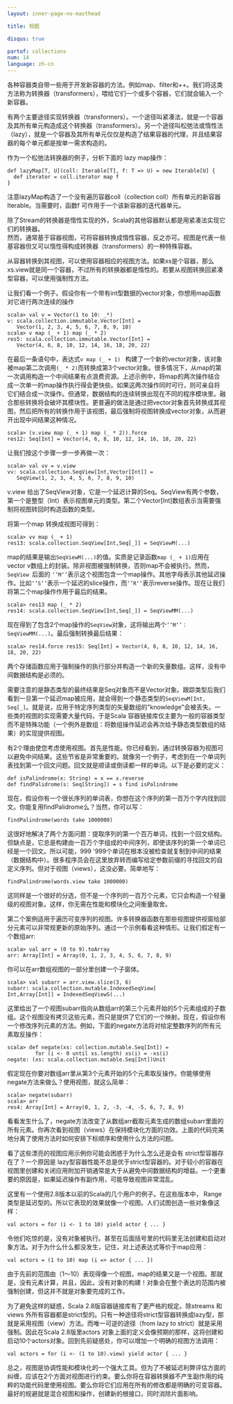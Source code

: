 ```yaml
---
layout: inner-page-no-masthead

title: 视图

disqus: true

partof: collections
num: 14
language: zh-cn
---
```


各种容器类自带一些用于开发新容器的方法。例如map、filter和++。我们将这类方法称为转换器（transformers），喂给它们一个或多个容器，它们就会输入一个新容器。

有两个主要途径实现转换器（transformers）。一个途径叫紧凑法，就是一个容器及其所有单元构造成这个转换器（transformers）。另一个途径叫松弛法或惰性法（lazy），就是一个容器及其所有单元仅仅是构造了结果容器的代理，并且结果容器的每个单元都是按单一需求构造的。

作为一个松弛法转换器的例子，分析下面的 lazy map操作：

    def lazyMap[T, U](coll: Iterable[T], f: T => U) = new Iterable[U] {
      def iterator = coll.iterator map f
    }

注意lazyMap构造了一个没有遍历容器coll（collection coll）所有单元的新容器Iterable。当需要时，函数f 可作用于一个该新容器的迭代器单元。

除了Stream的转换器是惰性实现的外，Scala的其他容器默认都是用紧凑法实现它们的转换器。  
然而，通常基于容器视图，可将容器转换成惰性容器，反之亦可。视图是代表一些基容器但又可以惰性得构成转换器（transformers）的一种特殊容器。

从容器转换到其视图，可以使用容器相应的视图方法。如果xs是个容器，那么xs.view就是同一个容器，不过所有的转换器都是惰性的。若要从视图转换回紧凑型容器，可以使用强制性方法。

让我们看一个例子。假设你有一个带有int型数据的vector对象，你想用map函数对它进行两次连续的操作

    scala> val v = Vector(1 to 10: _*)
    v: scala.collection.immutable.Vector[Int] =
       Vector(1, 2, 3, 4, 5, 6, 7, 8, 9, 10)
    scala> v map (_ + 1) map (_ * 2)
    res5: scala.collection.immutable.Vector[Int] = 
       Vector(4, 6, 8, 10, 12, 14, 16, 18, 20, 22)
   
在最后一条语句中，表达式`v map (_ + 1) ` 构建了一个新的vector对象，该对象被map第二次调用`(_ * 2)`而转换成第3个vector对象。很多情况下，从map的第一次调用构造一个中间结果有点浪费资源。上述示例中，将map的两次操作结合成一次单一的map操作执行得会更快些。如果这两次操作同时可行，则可亲自将它们结合成一次操作。但通常，数据结构的连续转换出现在不同的程序模块里。融合那些转换将会破坏其模块性。更普遍的做法是通过把vector对象首先转换成其视图，然后把所有的转换作用于该视图，最后强制将视图转换成vector对象，从而避开出现中间结果这种情况。

    scala> (v.view map (_ + 1) map (_ * 2)).force
    res12: Seq[Int] = Vector(4, 6, 8, 10, 12, 14, 16, 18, 20, 22)  

让我们按这个步骤一步一步再做一次：

    scala> val vv = v.view
    vv: scala.collection.SeqView[Int,Vector[Int]] = 
       SeqView(1, 2, 3, 4, 5, 6, 7, 8, 9, 10)
   
 v.view 给出了SeqView对象，它是一个延迟计算的Seq。SeqView有两个参数，第一个是整型（Int）表示视图单元的类型。第二个Vector[Int]数组表示当需要强制将视图转回时构造函数的类型。  

将第一个map 转换成视图可得到：

    scala> vv map (_ + 1)
    res13: scala.collection.SeqView[Int,Seq[_]] = SeqViewM(...)

map的结果是输出`SeqViewM(...)`的值。实质是记录函数`map (_ + 1)`应用在vector v数组上的封装。除非视图被强制转换，否则map不会被执行。然而，`SeqView `后面的 `‘’M‘’`表示这个视图包含一个map操作。其他字母表示其他延迟操作。比如`‘’S‘’`表示一个延迟的slice操作，而`‘’R‘’`表示reverse操作。现在让我们将第二个map操作作用于最后的结果。

    scala> res13 map (_ * 2)
    res14: scala.collection.SeqView[Int,Seq[_]] = SeqViewMM(...)

现在得到了包含2个map操作的`SeqView`对象，这将输出两个`‘’M‘’： SeqViewMM(...)`。最后强制转换最后结果：

    scala> res14.force res15: Seq[Int] = Vector(4, 6, 8, 10, 12, 14, 16, 18, 20, 22)

两个存储函数应用于强制操作的执行部分并构造一个新的矢量数组。这样，没有中间数据结构是必须的。

需要注意的是静态类型的最终结果是Seq对象而不是Vector对象。跟踪类型后我们看到一旦第一个延迟map被应用，就会得到一个静态类型的`SeqViewM[Int, Seq[_]`。就是说，应用于特定序列类型的矢量数组的"knowledge"会被丢失。一些类的视图的实现需要大量代码，于是Scala 容器链接库仅主要为一般的容器类型而不是特殊功能（一个例外是数组：将数组操作延迟会再次给予静态类型数组的结果）的实现提供视图。

有2个理由使您考虑使用视图。首先是性能。你已经看到，通过转换容器为视图可以避免中间结果。这些节省是非常重要的。就像另一个例子，考虑到在一个单词列表找到第一个回文问题。回文就是顺读或倒读都一样的单词。以下是必要的定义：

    def isPalindrome(x: String) = x == x.reverse
    def findPalidrome(s: Seq[String]) = s find isPalindrome

现在，假设你有一个很长序列的单词表，你想在这个序列的第一百万个字内找到回文。你能复用findPalidrome么？当然，你可以写：

    findPalindrome(words take 1000000)
    
这很好地解决了两个方面问题：提取序列的第一个百万单词，找到一个回文结构。但缺点是，它总是构建由一百万个字组成的中间序列，即使该序列的第一个单词已经是一个回文。所以可能，999 '999个单词在根本没被检查就复制到中间的结果（数据结构中）。很多程序员会在这里放弃转而编写给定参数前缀的寻找回文的自定义序列。但对于视图（views），这没必要。简单地写：

    findPalindrome(words.view take 1000000)

这同样是一个很好的分选，但不是一个序列的一百万个元素，它只会构造一个轻量级的视图对象。这样，你无需在性能和模块化之间衡量取舍。

第二个案例适用于遍历可变序列的视图。许多转换器函数在那些视图提供视窗给部分元素可以非常规更新的原始序列。通过一个示例看看这种情形。让我们假定有一个数组arr:

    scala> val arr = (0 to 9).toArray
    arr: Array[Int] = Array(0, 1, 2, 3, 4, 5, 6, 7, 8, 9)

你可以在arr数组视图的一部分里创建一个子窗体。

    scala> val subarr = arr.view.slice(3, 6)
    subarr: scala.collection.mutable.IndexedSeqView[
    Int,Array[Int]] = IndexedSeqViewS(...)

这里给出了一个视图subarr指向从数组arr的第三个元素开始的5个元素组成的子数组。这个视图没有拷贝这些元素，而只是提供了它们的一个映射。现在，假设你有一个修改序列元素的方法。例如，下面的negate方法将对给定整数序列的所有元素取反操作：

    scala> def negate(xs: collection.mutable.Seq[Int]) =
             for (i <- 0 until xs.length) xs(i) = -xs(i)
    negate: (xs: scala.collection.mutable.Seq[Int])Unit

假定现在你要对数组arr里从第3个元素开始的5个元素取反操作。你能够使用negate方法来做么？使用视图，就这么简单：

    scala> negate(subarr)
    scala> arr
    res4: Array[Int] = Array(0, 1, 2, -3, -4, -5, 6, 7, 8, 9)

看看发生什么了，negate方法改变了从数组arr截取元素生成的数组subarr里面的所有元素。你再次看到视图（views）在保持模块化方面的功效。上面的代码完美地分离了使用方法时如何安排下标顺序和使用什么方法的问题。

看了这些漂亮的视图应用示例你可能会困惑于为什么怎么还是会有 strict型容器存在了？一个原因是 lazy型容器性能不总是优于strict型容器的。对于较小的容器在视图里创建和关闭应用附加开销通常是大于从避免中间数据结构的增益。一个更重要的原因是，如果延迟操作有副作用，可能导致视图非常混乱。

这里有一个使用2.8版本以前的Scala的几个用户的例子。在这些版本中， Range类型是延迟型的。所以它表现的效果就像一个视图。人们试图创造一些对象像这样：

    val actors = for (i <- 1 to 10) yield actor { ... }

令他们吃惊的是，没有对象被执行。甚至在后面括号里的代码里无法创建和启动对象方法。对于为什么什么都没发生，记住，对上述表达式等价于map应用：

    val actors = (1 to 10) map (i => actor { ... })

由于先前的范围由（1～10）表现得像一个视图，map的结果又是一个视图。那就是，没有元素计算，并且，因此，没有对象的构建！对象会在整个表达的范围内被强制创建，但这并不就是对象要完成的工作。

为了避免这样的疑惑，Scala 2.8版容器链接库有了更严格的规定。除streams 和 views 外所有容器都是strict型的。只有一种途径将strict型容器转换成lazy型，那就是采用视图（view）方法。而唯一可逆的途径（from lazy to strict）就是采用强制。因此在Scala 2.8版里actors 对象上面的定义会像预期的那样，这将创建和启动10个actors对象。回到先前疑惑处，你可以增加一个明确的视图方法调用：

    val actors = for (i <- (1 to 10).view) yield actor { ... }

总之，视图是协调性能和模块化的一个强大工具。但为了不被延迟利弊评估方面的纠缠，应该在2个方面对视图进行约束。要么你将在容器转换器不产生副作用的纯粹的功能代码里使用视图。要么你将它们应用在所有的修改都是明确的可变容器。最好的规避就是混合视图和操作，创建新的根接口，同时消除片面影响。

